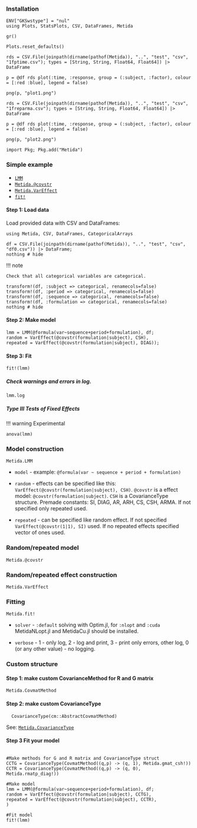 ### Installation

```@setup lmmexample
ENV["GKSwstype"] = "nul"
using Plots, StatsPlots, CSV, DataFrames, Metida

gr()

Plots.reset_defaults()

rds = CSV.File(joinpath(dirname(pathof(Metida)), "..", "test", "csv",  "1fptime.csv"); types = [String, String, Float64, Float64]) |> DataFrame

p = @df rds plot(:time, :response, group = (:subject, :factor), colour = [:red :blue], legend = false)

png(p, "plot1.png")

rds = CSV.File(joinpath(dirname(pathof(Metida)), "..", "test", "csv",  "1freparma.csv"); types = [String, String, Float64, Float64]) |> DataFrame

p = @df rds plot(:time, :response, group = (:subject, :factor), colour = [:red :blue], legend = false)

png(p, "plot2.png")
```

```
import Pkg; Pkg.add("Metida")
```

### Simple example

* [`LMM`](@ref)
* [`Metida.@covstr`](@ref)
* [`Metida.VarEffect`](@ref)
* [`fit!`](@ref)

#### Step 1: Load data

Load provided data with CSV and DataFrames:

```@example lmmexample
using Metida, CSV, DataFrames, CategoricalArrays

df = CSV.File(joinpath(dirname(pathof(Metida)), "..", "test", "csv", "df0.csv")) |> DataFrame;
nothing # hide
```

!!! note

    Check that all categorical variables are categorical.


```@example lmmexample
transform!(df, :subject => categorical, renamecols=false)
transform!(df, :period => categorical, renamecols=false)
transform!(df, :sequence => categorical, renamecols=false)
transform!(df, :formulation => categorical, renamecols=false)
nothing # hide
```

#### Step 2: Make model

```@example lmmexample
lmm = LMM(@formula(var~sequence+period+formulation), df;
random = VarEffect(@covstr(formulation|subject), CSH),
repeated = VarEffect(@covstr(formulation|subject), DIAG));
```

#### Step 3: Fit

```@example lmmexample
fit!(lmm)
```

##### Check warnings and errors in log.

```@example lmmexample
lmm.log
```

##### Type III Tests of Fixed Effects

!!! warning
    Experimental

```@example lmmexample
anova(lmm)
```

### Model construction

```@docs
Metida.LMM
```

* `model` - example: `@formula(var ~ sequence + period + formulation)`

* `random` - effects can be specified like this: `VarEffect(@covstr(formulation|subject), CSH)`. `@covstr` is a effect model: `@covstr(formulation|subject)`. `CSH` is a  CovarianceType structure. Premade constants: SI, DIAG, AR, ARH, CS, CSH, ARMA. If not specified only repeated used.

* `repeated` - can be specified like random effect. If not specified `VarEffect(@covstr(1|1), SI)` used. If no repeated effects specified vector of ones used.

### Random/repeated model

```@docs
Metida.@covstr
```

### Random/repeated effect construction

```@docs
Metida.VarEffect
```

### Fitting

```@docs
Metida.fit!
```

* `solver` - `:default` solving with Optim.jl, for `:nlopt` and `:cuda` MetidaNLopt.jl and MetidaCu.jl should be installed.

* `verbose` - 1 - only log,  2 - log and print,  3 - print only errors, other log, 0 (or any other value) - no logging.

### Custom structure

#### Step 1: make custom CovarianceMethod for R and G matrix

```@docs
Metida.CovmatMethod
```

#### Step 2: make custom CovarianceType

```
  CovarianceType(cm::AbstractCovmatMethod)
```

See: [`Metida.CovarianceType`](@ref)

#### Step 3 Fit your model

```@example lmmexample

#Make methods for G and R matrix and CovarianceType struct
CCTG = CovarianceType(CovmatMethod((q,p) -> (q, 1), Metida.gmat_csh!))
CCTR = CovarianceType(CovmatMethod((q,p) -> (q, 0), Metida.rmatp_diag!))

#Make model
lmm = LMM(@formula(var~sequence+period+formulation), df;
random = VarEffect(@covstr(formulation|subject), CCTG),
repeated = VarEffect(@covstr(formulation|subject), CCTR),
)

#Fit model
fit!(lmm)
```

